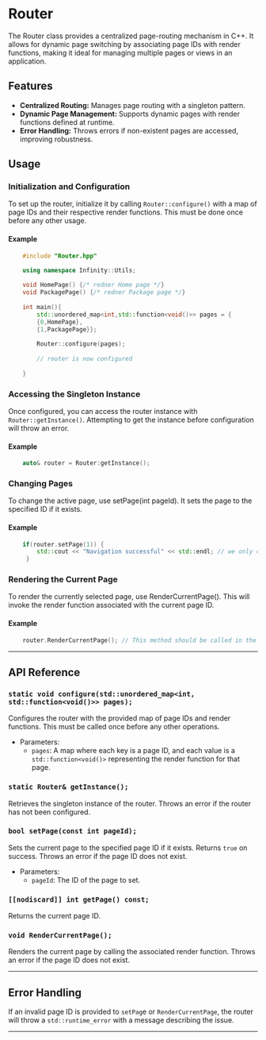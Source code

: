 # Router

The Router class provides a centralized page-routing mechanism in C++. It allows for dynamic page switching by
associating page IDs with render functions, making it ideal for managing multiple pages
or views in an application.

## Features

- **Centralized Routing:** Manages page routing with a singleton pattern.
- **Dynamic Page Management:** Supports dynamic pages with render functions defined at runtime.
- **Error Handling:** Throws errors if non-existent pages are accessed, improving robustness.

## Usage

### Initialization and Configuration

To set up the router, initialize it by calling `Router::configure()` with a map of page IDs and their respective render
functions. This must be done once before any other usage.

#### Example

```c++
    #include "Router.hpp"

    using namespace Infinity::Utils;
    
    void HomePage() {/* redner Home page */}    
    void PackagePage() {/* redner Package page */}
    
    int main(){
        std::unordered_map<int,std::function<void()>> pages = {
        {0,HomePage},
        {1,PackagePage}};
        
        Router::configure(pages);
        
        // router is now configured
        
    } 

```

### Accessing the Singleton Instance

Once configured, you can access the router instance with `Router::getInstance()`. Attempting to get the instance before
configuration will throw an error.

#### Example

```c++
    auto& router = Router:getInstance();
```

### Changing Pages

To change the active page, use setPage(int pageId). It sets the page to the specified ID if it exists.

#### Example

```c++
    if(router.setPage(1)) {
        std::cout << "Navigation successful" << std::endl; // we only cover the Ok case here since the Err is handled by a runtime error
     }
```

### Rendering the Current Page

To render the currently selected page, use RenderCurrentPage(). This will invoke the render function associated with the
current page ID.

#### Example

```c++
    router.RenderCurrentPage(); // This method should be called in the render loop
```

---

## API Reference

### `static void configure(std::unordered_map<int, std::function<void()>> pages);`

Configures the router with the provided map of page IDs and render functions. This must be called once before any other
operations.

- Parameters:
    - `pages`: A map where each key is a page ID, and each value is a `std::function<void()>` representing the render
      function for that page.

### `static Router& getInstance();`

Retrieves the singleton instance of the router. Throws an error if the router has not been configured.

### `bool setPage(const int pageId);`

Sets the current page to the specified page ID if it exists. Returns `true` on success. Throws an error if the page ID
does not exist.

- Parameters:
    - `pageId`: The ID of the page to set.

### `[[nodiscard]] int getPage() const;`

Returns the current page ID.

### `void RenderCurrentPage();`

Renders the current page by calling the associated render function. Throws an error if the page ID does not exist.

---

## Error Handling

If an invalid page ID is provided to `setPag`e or `RenderCurrentPage`, the router will throw a `std::runtime_error` with
a message describing the issue.

---